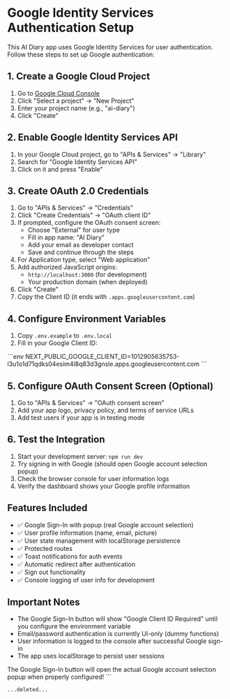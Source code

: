 # Google Identity Services Authentication Setup

This AI Diary app uses Google Identity Services for user authentication. Follow these steps to set up Google authentication:

## 1. Create a Google Cloud Project

1. Go to [Google Cloud Console](https://console.cloud.google.com/)
2. Click "Select a project" → "New Project"
3. Enter your project name (e.g., "ai-diary")
4. Click "Create"

## 2. Enable Google Identity Services API

1. In your Google Cloud project, go to "APIs & Services" → "Library"
2. Search for "Google Identity Services API"
3. Click on it and press "Enable"

## 3. Create OAuth 2.0 Credentials

1. Go to "APIs & Services" → "Credentials"
2. Click "Create Credentials" → "OAuth client ID"
3. If prompted, configure the OAuth consent screen:
   - Choose "External" for user type
   - Fill in app name: "AI Diary"
   - Add your email as developer contact
   - Save and continue through the steps
4. For Application type, select "Web application"
5. Add authorized JavaScript origins:
   - `http://localhost:3000` (for development)
   - Your production domain (when deployed)
6. Click "Create"
7. Copy the Client ID (it ends with `.apps.googleusercontent.com`)

## 4. Configure Environment Variables

1. Copy `.env.example` to `.env.local`
2. Fill in your Google Client ID:

\`\`\`env
NEXT_PUBLIC_GOOGLE_CLIENT_ID=1012905635753-l3u1o1d71qdks04esim4l8q83d3gnsle.apps.googleusercontent.com
\`\`\`

## 5. Configure OAuth Consent Screen (Optional)

1. Go to "APIs & Services" → "OAuth consent screen"
2. Add your app logo, privacy policy, and terms of service URLs
3. Add test users if your app is in testing mode

## 6. Test the Integration

1. Start your development server: `npm run dev`
2. Try signing in with Google (should open Google account selection popup)
3. Check the browser console for user information logs
4. Verify the dashboard shows your Google profile information

## Features Included

- ✅ Google Sign-In with popup (real Google account selection)
- ✅ User profile information (name, email, picture)
- ✅ User state management with localStorage persistence
- ✅ Protected routes
- ✅ Toast notifications for auth events
- ✅ Automatic redirect after authentication
- ✅ Sign out functionality
- ✅ Console logging of user info for development

## Important Notes

- The Google Sign-In button will show "Google Client ID Required" until you configure the environment variable
- Email/password authentication is currently UI-only (dummy functions)
- User information is logged to the console after successful Google sign-in
- The app uses localStorage to persist user sessions

The Google Sign-In button will open the actual Google account selection popup when properly configured!
\`\`\`

```typescriptreact file="FIREBASE_SETUP.md" isDeleted="true"
...deleted...
